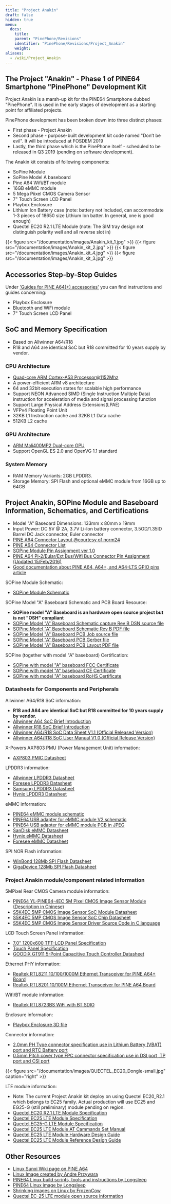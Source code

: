 ```yaml
---
title: "Project Anakin"
draft: false
hidden: true
menu:
  docs:
    title:
    parent: "PinePhone/Revisions"
    identifier: "PinePhone/Revisions/Project_Anakin"
    weight:
aliases:
  - /wiki/Project_Anakin
---
```


## The Project "Anakin" - Phase 1 of PINE64 Smartphone "PinePhone" Development Kit

Project Anakin is a marsh-up kit for the PINE64 Smartphone dubbed "PinePhone". It is used in the early stages of development as a starting point for affiliated projects.

PinePhone development has been broken down into three distinct phases:

* First phase - Project Anakin
* Second phase - purpose-built development kit code named "Don’t be evil". It will be introduced at FOSDEM 2019
* Lastly, the third phase which is the PinePhone itself - scheduled to be released in Q3 2019 (pending on software development).

The Anakin kit consists of following components:

* SoPine Module
* SoPine Model A baseboard
* Pine A64 Wifi/BT module
* 16GB eMMC module
* 5 Mega Piixel CMOS Camera Sensor
* 7" Touch Screen LCD Panel
* Playbox Enclosure
* Lithium Ion Battery case (note: battery not included, can accommodate 1-3 pieces of 18650 size Lithium Ion batter. In general, one is good enough)
* Quectel EC20 R2.1 LTE Module (note: The SIM tray design not distinguish polarity well and all reverse slot in)

{{< figure src="/documentation/images/Anakin_kit_1.jpg" >}}
{{< figure src="/documentation/images/Anakin_kit_2.jpg" >}}
{{< figure src="/documentation/images/Anakin_kit_4.jpg" >}}
{{< figure src="/documentation/images/Anakin_kit_3.jpg" >}}

## Accessories Step-by-Step Guides

Under ['Guides for PINE A64(+) accessories'](/documentation/Accessories/Accessories_Step_by_Step_Guides) you can find instructions and guides concerning:

* Playbox Enclosure
* Bluetooth and WiFi module
* 7" Touch Screen LCD Panel

## SoC and Memory Specification

* Based on Allwinner A64/R18
* R18 and A64 are identical SoC but R18 committed for 10 years supply by vendor.

### CPU Architecture

* [Quad-core ARM Cortex-A53 Processor@1152Mhz](https://www.arm.com/products/processors/cortex-a/cortex-a53-processor.php)
* A power-efficient ARM v8 architecture
* 64 and 32bit execution states for scalable high performance
* Support NEON Advanced SIMD (Single Instruction Multiple Data) instruction for acceleration of media and signal processing function
* Support Large Physical Address Extensions(LPAE)
* VFPv4 Floating Point Unit
* 32KB L1 Instruction cache and 32KB L1 Data cache
* 512KB L2 cache

### GPU Architecture

* [ARM Mali400MP2 Dual-core GPU](https://www.arm.com/products/multimedia/mali-gpu/ultra-low-power/mali-400.php)
* Support OpenGL ES 2.0 and OpenVG 1.1 standard

### System Memory

* RAM Memory Variants: 2GB LPDDR3.
* Storage Memory: SPI Flash and optional eMMC module from 16GB up to 64GB

## Project Anakin, SOPine Module and Baseboard Information, Schematics, and Certifications

* Model "A" Baseoard Dimensions: 133mm x 80mm x 19mm
* Input Power: DC 5V @ 2A, 3.7V Li-Ion battery connector, 3.5OD/1.35ID Barrel DC Jack connector, Euler connector
* [PINE A64 Connector Layout @courtesy of norm24](https://wiki.pine64.org/images/7/7d/Pine64_Board_Connector.png)
* [PINE A64 Connector List](https://wiki.pine64.org/images/d/da/Pine64_Connector.JPG)
* [SOPine Module Pin Assignment ver 1.0](https://files.pine64.org/doc/SOPINE-A64/SOPINE-A64-Pin-Assignments-ver-1.0.pdf)
* [PINE A64 Pi-2/Eular/Ext Bus/Wifi Bus Connector Pin Assignment (Updated 15/Feb/2016)](https://files.pine64.org/doc/Pine%20A64%20Schematic/Pine%20A64%20Pin%20Assignment%20160119.pdf)
* [Good documentation about PINE A64, A64+, and A64-LTS GPIO pins article](https://synfare.com/599N105E/hwdocs/pine64/index.html)

SOPine Module Schematic:

* [SOPine Module Schematic](https://files.pine64.org/doc/SOPINE-A64/SOPINE-A64-Schematic-ver-0.9.pdf)

SOPine Model "A" Baseboard Schematic and PCB Board Resource:

* **SOPine model "A" Baseboard is an hardware open source project but is not "OSH" compliant**
* [SOPine Model "A" Baseboard Schematic capture Rev B DSN source file](https://files.pine64.org/doc/SOPINE-A64/SOPine%20Baseboard%20Model%20A%20Rev%20B20170207.DSN)
* [SOPine Model "A" Baseboard Schematic Rev B PDF file](https://files.pine64.org/doc/SOPINE-A64/SOPine%20Baseboard%20Model%20A%20Rev%20B20170207.pdf)
* [SOPine Model "A" Baseboard PCB Job source file](https://files.pine64.org/doc/SOPINE-A64/SOPine%20Model%20A%20baseboard%20PCB%20layout%20PCB%20Job.tar)
* [SOPine Model "A" Baseboard PCB Gerber file](https://files.pine64.org/doc/SOPINE-A64/SOPine%20Model%20A%20basedboard%20GERBER.tar)
* [SOPine Model "A" Baseboard PCB Layout PDF file](https://files.pine64.org/doc/SOPINE-A64/SOPine%20Model%20A%20baseboard%20PCB%20layout%20PDF.tar)

SOPine (together with model "A" baseboard) Certification:

* [SOPine with model "A" baseboard FCC Certificate](https://files.pine64.org/doc/cert/SOPine%20FCC%20certification%20VOC20170428.pdf)
* [SOPine with model "A" baseboard CE Certificate](https://files.pine64.org/doc/cert/SOPine%20CE%20certification%20VOC20170428.pdf)
* [SOPine with model "A" baseboard RoHS Certificate](https://files.pine64.org/doc/cert/SOPine%20ROHS%20certification%20VOC20170322.pdf)

### Datasheets for Components and Peripherals

Allwinner A64/R18 SoC information:

* **R18 and A64 are identical SoC but R18 committed for 10 years supply by vendor.**
* [Allwinner A64 SoC Brief Introduction](https://files.pine64.org/doc/datasheet/pine64/A64%20brief%20v1.0%2020150323.pdf)
* [Allwinner R18 SoC Brief Introduction](https://files.pine64.org/doc/datasheet/pine64/Allwinner-R18-Brief%20Sheet.pdf)
* [Allwinner A64/R18 SoC Data Sheet V1.1 (Official Released Version)](https://files.pine64.org/doc/datasheet/pine64/A64_Datasheet_V1.1.pdf)
* [Allwinner A64/R18 SoC User Manual V1.0 (Official Release Version)](https://files.pine64.org/doc/datasheet/pine64/Allwinner_A64_User_Manual_V1.0.pdf)

X-Powers AXP803 PMU (Power Management Unit) information:

* [AXP803 PMIC Datasheet](https://files.pine64.org/doc/datasheet/pine64/AXP803_Datasheet_V1.0.pdf)

LPDDR3 information:

* [Allwinner LPDDR3 Datasheet](https://files.pine64.org/doc/datasheet/pine64/AWL3A1632_mobile_lpddr3_1600Mbps.pdf)
* [Foresee LPDDR3 Datasheet](https://files.pine64.org/doc/datasheet/pine64/FORESEE%20178ball%2012x11.5%20LPDDR3%2016G%20Spec%20V1.0-1228.pdf)
* [Samsung LPDDR3 Datasheet](https://files.pine64.org/doc/datasheet/pine64/K4E6E304EE-EGCE.pdf)
* [Hynix LPDDR3 Datasheet](https://files.pine64.org/doc/datasheet/pine64/LPDDR3%20178ball%208Gb_H9CCNNN8JTALAR_Rev1.0.pdf)

eMMC information:

* [PINE64 eMMC module schematic](https://files.pine64.org/doc/rock64/PINE64_eMMC_Module_20170719.pdf)
* [PINE64 USB adapter for eMMC module V2 schematic](https://files.pine64.org/doc/rock64/usb%20emmc%20module%20adapter%20v2.pdf)
* [PINE64 USB adapter for eMMC module PCB in JPEG](https://files.pine64.org/doc/rock64/USB%20adapter%20for%20eMMC%20module%20PCB.tar)
* [SanDisk eMMC Datasheet](https://files.pine64.org/doc/datasheet/pine64/SDINADF4-16-128GB-H%20data%20sheet%20v1.13.pdf)
* [Hynix eMMC Datasheet](https://files.pine64.org/doc/datasheet/pine64/H26M64003DQR%20Datasheet.pdf)
* [Foresee eMMC Datasheet](https://files.pine64.org/doc/datasheet/pine64/FORESEE_eMMC_NCEMBSF9-xxG%20SPEC%20A0%2020150730.pdf)

SPI NOR Flash information:

* [WinBond 128Mb SPI Flash Datasheet](https://files.pine64.org/doc/datasheet/pine64/w25q128jv%20spi%20revc%2011162016.pdf)
* [GigaDevice 128Mb SPI Flash Datasheet](https://files.pine64.org/doc/datasheet/pine64/GD25Q128C-Rev2.5.pdf)

### Project Anakin module/component related information

5MPixel Rear CMOS Camera module information:

* [PINE64 YL-PINE64-4EC 5M Pixel CMOS Image Sensor Module (Description in Chinese)](https://files.pine64.org/doc/datasheet/pine64/YL-PINE64-4EC.pdf)
* [S5K4EC 5MP CMOS Image Sensor SoC Module Datasheet](https://files.pine64.org/doc/datasheet/pine64/S5K4EC%205M%208%205X8%205%20PLCC%20%20Data%20Sheet_V1.0.pdf)
* [S5K4EC 5MP CMOS Image Sensor SoC Chip Datasheet](https://files.pine64.org/doc/datasheet/pine64/S5K4ECGX_EVT1_DataSheet_R005_20100816.pdf)
* [S5K4EC 5MP CMOS Image Sensor Driver Source Code in C language](https://files.pine64.org/doc/datasheet/pine64/s5k4ec.c)

LCD Touch Screen Panel information:

* [7.0" 1200x600 TFT-LCD Panel Specification](https://files.pine64.org/doc/datasheet/pine64/FY07024DI26A30-D_feiyang_LCD_panel.pdf)
* [Touch Panel Specification](https://files.pine64.org/doc/datasheet/pine64/HK70DR2459-PG-V01.pdf)
* [GOODiX GT911 5-Point Capacitive Touch Controller Datasheet](https://files.pine64.org/doc/datasheet/pine64/GT911%20Capacitive%20Touch%20Controller%20Datasheet.pdf)

Ethernet PHY information:

* [Realtek RTL8211 10/100/1000M Ethernet Transceiver for PINE A64+ Board](https://files.pine64.org/doc/datasheet/pine64/rtl8211e(g)-vb(vl)-cg_datasheet_1.6.pdf)
* [Realtek RTL8201 10/100M Ethernet Transceiver for PINE A64 Board](https://files.pine64.org/doc/datasheet/pine64/rtl8201cp.pdf)

Wifi/BT module information:

* [Realtek RTL8723BS WiFi with BT SDIO](https://files.pine64.org/doc/datasheet/pine64/RTL8723BS.pdf)

Enclosure information:

* [Playbox Enclosure 3D file](https://files.pine64.org/doc/datasheet/case/playbox_enclosure_20160426.stp)

Connector information:

* [2.0mm PH Type connector specification use in Lithium Battery (VBAT) port and RTC Battery port](https://files.pine64.org/doc/datasheet/pine64/ePH.pdf)
* [0.5mm Pitch cover type FPC connector specification use in DSI port, TP port and CSI port](https://files.pine64.org/doc/datasheet/pine64/0.5FPC%20Front%20Open%20Connector%20H=1.5.pdf)

{{< figure src="/documentation/images/QUECTEL_EC20_Dongle-small.jpg" caption="right" >}}

LTE module information:

* Note: The current Project Anakin kit deploy on using Quectel EC20_R2.1 which belongs to EC25 family. Actual production will use EC25 and EG25-G (still preliminary) module pending on region.
* [Quectel EC20 R2.1 LTE Module Specification](https://files.pine64.org/doc/datasheet/project_anakin/LTE_module/Quectel_EC20_R2.1_LTE_Specification_V1.1.pdf)
* [Quectel EC25 LTE Module Specification](https://files.pine64.org/doc/datasheet/project_anakin/LTE_module/Quectel_EC25_LTE_Specification_V1.4.pdf)
* [Quectel EG25-G LTE Module Specification](https://files.pine64.org/doc/datasheet/project_anakin/LTE_module/Quectel_EG25-G_LTE_Specification_V1.1_Preliminary_20180522%20(002).pdf)
* [Quectel EC25 LTE Module AT Cammands Set Manual](https://files.pine64.org/doc/datasheet/project_anakin/LTE_module/Quectel_EC25&EC21_QuecCell_AT_Commands_Manual_V1.1.pdf)
* [Quectel EC25 LTE Module Hardware Design Guide](https://files.pine64.org/doc/datasheet/project_anakin/LTE_module/Quectel_EC25_Hardware_Design_V1.3.pdf)
* [Quectel EC25 LTE Module Reference Design Guide](https://files.pine64.org/doc/datasheet/project_anakin/LTE_module/Quectel_EC25_Reference_Design_Rev.D_20161111.pdf)

## Other Resources

* [Linux Sunxi Wiki page on PINE A64](https://linux-sunxi.org/Pine64#Manufacturer_images)
* [Linux Image created by Andre Przywara](https://github.com/apritzel/pine64)
* [PINE64 Linux build scripts, tools and instructions by Longsleep](https://github.com/longsleep/build-pine64-image)
* [PINE64 Linux image by Longsleep](https://www.stdin.xyz/downloads/people/longsleep/pine64-images/)
* [Shrinking images on Linux by FrozenCow](https://softwarebakery.com/shrinking-images-on-linux)
* [Quectel EC-25 LTE module open source information](https://osmocom.org/projects/quectel-modems/wiki/EC25/24)
